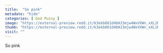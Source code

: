```yaml
---
title:  "So pink"
metadate: "hide"
categories: [ God Pussy ]
image: "https://external-preview.redd.it/k3ekbO61d4bHJ3mjw4WxVXWn_xXL1R4Dkh-sNDB64Zk.jpg?auto=webp&s=9b37ce69effe7b925f1d21d7c6ca6819b82cfb26"
thumb: "https://external-preview.redd.it/k3ekbO61d4bHJ3mjw4WxVXWn_xXL1R4Dkh-sNDB64Zk.jpg?width=320&crop=smart&auto=webp&s=9dfea243f7d453373b05d2ae6bdb32120717db97"
visit: ""
---
```

So pink
